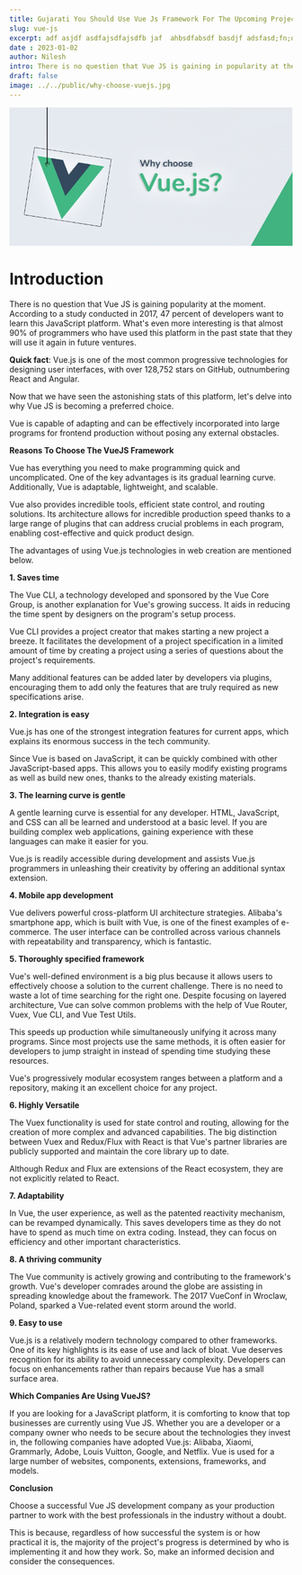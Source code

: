 ```yaml
---
title: Gujarati You Should Use Vue Js Framework For The Upcoming Project – Here’s Why?
slug: vue-js
excerpt: adf asjdf asdfajsdfajsdfb jaf  ahbsdfabsdf basdjf adsfasd;fn;on; nmlm llnl nlk nln kn km nkm 
date : 2023-01-02
author: Nilesh
intro: There is no question that Vue JS is gaining in popularity at the moment. According to a study conducted in 2017, 47 percent of developers want to learn this JavaScript platform. The most interesting thing is that almost 90% of programmers who used this platform in the past state they will use it again in future ventures.
draft: false
image: ../../public/why-choose-vuejs.jpg
---
```


![Why Choose Vuejs](../../../../public/why-choose-vuejs.jpg)

# Introduction

There is no question that Vue JS is gaining popularity at the moment. According to a study conducted in 2017, 47 percent of developers want to learn this JavaScript platform. What's even more interesting is that almost 90% of programmers who have used this platform in the past state that they will use it again in future ventures.

**Quick fact**: Vue.js is one of the most common progressive technologies for designing user interfaces, with over 128,752 stars on GitHub, outnumbering React and Angular.

Now that we have seen the astonishing stats of this platform, let's delve into why Vue JS is becoming a preferred choice.

Vue is capable of adapting and can be effectively incorporated into large programs for frontend production without posing any external obstacles.

**Reasons To Choose The VueJS Framework**

Vue has everything you need to make programming quick and uncomplicated. One of the key advantages is its gradual learning curve. Additionally, Vue is adaptable, lightweight, and scalable.

Vue also provides incredible tools, efficient state control, and routing solutions. Its architecture allows for incredible production speed thanks to a large range of plugins that can address crucial problems in each program, enabling cost-effective and quick product design.

The advantages of using Vue.js technologies in web creation are mentioned below.

**1. Saves time**

The Vue CLI, a technology developed and sponsored by the Vue Core Group, is another explanation for Vue's growing success. It aids in reducing the time spent by designers on the program's setup process.

Vue CLI provides a project creator that makes starting a new project a breeze. It facilitates the development of a project specification in a limited amount of time by creating a project using a series of questions about the project's requirements.

Many additional features can be added later by developers via plugins, encouraging them to add only the features that are truly required as new specifications arise.

**2. Integration is easy**

Vue.js has one of the strongest integration features for current apps, which explains its enormous success in the tech community.

Since Vue is based on JavaScript, it can be quickly combined with other JavaScript-based apps. This allows you to easily modify existing programs as well as build new ones, thanks to the already existing materials.

**3. The learning curve is gentle**

A gentle learning curve is essential for any developer. HTML, JavaScript, and CSS can all be learned and understood at a basic level. If you are building complex web applications, gaining experience with these languages can make it easier for you.

Vue.js is readily accessible during development and assists Vue.js programmers in unleashing their creativity by offering an additional syntax extension.

**4. Mobile app development**

Vue delivers powerful cross-platform UI architecture strategies. Alibaba's smartphone app, which is built with Vue, is one of the finest examples of e-commerce. The user interface can be controlled across various channels with repeatability and transparency, which is fantastic.

**5. Thoroughly specified framework**

Vue's well-defined environment is a big plus because it allows users to effectively choose a solution to the current challenge. There is no need to waste a lot of time searching for the right one. Despite focusing on layered architecture, Vue can solve common problems with the help of Vue Router, Vuex, Vue CLI, and Vue Test Utils.

This speeds up production while simultaneously unifying it across many programs. Since most projects use the same methods, it is often easier for developers to jump straight in instead of spending time studying these resources.

Vue's progressively modular ecosystem ranges between a platform and a repository, making it an excellent choice for any project.

**6. Highly Versatile**

The Vuex functionality is used for state control and routing, allowing for the creation of more complex and advanced capabilities. The big distinction between Vuex and Redux/Flux with React is that Vue's partner libraries are publicly supported and maintain the core library up to date.

Although Redux and Flux are extensions of the React ecosystem, they are not explicitly related to React.

**7. Adaptability**

In Vue, the user experience, as well as the patented reactivity mechanism, can be revamped dynamically. This saves developers time as they do not have to spend as much time on extra coding. Instead, they can focus on efficiency and other important characteristics.

**8. A thriving community**

The Vue community is actively growing and contributing to the framework's growth. Vue's developer comrades around the globe are assisting in spreading knowledge about the framework. The 2017 VueConf in Wroclaw, Poland, sparked a Vue-related event storm around the world.

**9. Easy to use**

Vue.js is a relatively modern technology compared to other frameworks. One of its key highlights is its ease of use and lack of bloat. Vue deserves recognition for its ability to avoid unnecessary complexity. Developers can focus on enhancements rather than repairs because Vue has a small surface area.

**Which Companies Are Using VueJS?**

If you are looking for a JavaScript platform, it is comforting to know that top businesses are currently using Vue JS. Whether you are a developer or a company owner who needs to be secure about the technologies they invest in, the following companies have adopted Vue.js: Alibaba, Xiaomi, Grammarly, Adobe, Louis Vuitton, Google, and Netflix. Vue is used for a large number of websites, components, extensions, frameworks, and models.

**Conclusion**


Choose a successful Vue JS development company as your production partner to work with the best professionals in the industry without a doubt.

This is because, regardless of how successful the system is or how practical it is, the majority of the project's progress is determined by who is implementing it and how they work. So, make an informed decision and consider the consequences.
